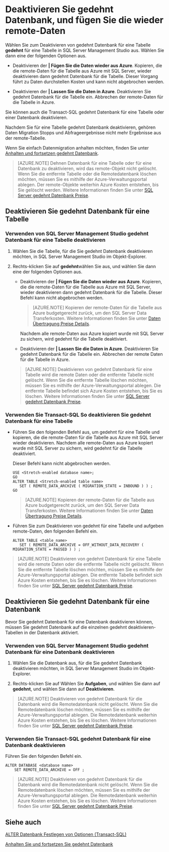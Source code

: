 <properties
    pageTitle="Dehnen Datenbank deaktivieren, und fügen Sie die wieder remote Daten | Microsoft Azure"
    description="Informationen Sie zum Deaktivieren von gedehnt Datenbank für eine Tabelle und optional fügen Sie wieder remote-Daten."
    services="sql-server-stretch-database"
    documentationCenter=""
    authors="douglaslMS"
    manager="jhubbard"
    editor=""/>

<tags
    ms.service="sql-server-stretch-database"
    ms.workload="data-management"
    ms.tgt_pltfrm="na"
    ms.devlang="na"
    ms.topic="article"
    ms.date="08/05/2016"
    ms.author="douglasl"/>

# <a name="disable-stretch-database-and-bring-back-remote-data"></a>Deaktivieren Sie gedehnt Datenbank, und fügen Sie die wieder remote-Daten

Wählen Sie zum Deaktivieren von gedehnt Datenbank für eine Tabelle **gedehnt** für eine Tabelle in SQL Server Management Studio aus. Wählen Sie dann eine der folgenden Optionen aus.

-   Deaktivieren der **| Fügen Sie die Daten wieder aus Azure**. Kopieren, die die remote-Daten für die Tabelle aus Azure mit SQL Server, wieder deaktivieren dann gedehnt Datenbank für die Tabelle. Dieser Vorgang führt zu Daten durchstellen Kosten und kann nicht abgebrochen werden.

-   Deaktivieren der **| Lassen Sie die Daten in Azure**. Deaktivieren Sie gedehnt Datenbank für die Tabelle ein.  Abbrechen der remote-Daten für die Tabelle in Azure.

Sie können auch die Transact\-SQL gedehnt Datenbank für eine Tabelle oder einer Datenbank deaktivieren.

Nachdem Sie für eine Tabelle gedehnt Datenbank deaktivieren, gehören Daten Migration Stopps und Abfrageergebnisse nicht mehr Ergebnisse aus der remote-Tabelle.

Wenn Sie einfach Datenmigration anhalten möchten, finden Sie unter [Anhalten und fortsetzen gedehnt Datenbank](sql-server-stretch-database-pause.md).

>   [AZURE.NOTE] Dehnen Datenbank für eine Tabelle oder für eine Datenbank zu deaktivieren, wird das remote-Objekt nicht gelöscht. Wenn Sie die entfernte Tabelle oder die Remotedatenbank löschen möchten, müssen Sie es mithilfe der Azure-Verwaltungsportal ablegen. Der remote-Objekte weiterhin Azure Kosten entstehen, bis Sie gelöscht werden. Weitere Informationen finden Sie unter [SQL Server gedehnt Datenbank Preise](https://azure.microsoft.com/pricing/details/sql-server-stretch-database/).

## <a name="disable-stretch-database-for-a-table"></a>Deaktivieren Sie gedehnt Datenbank für eine Tabelle

### <a name="use-sql-server-management-studio-to-disable-stretch-database-for-a-table"></a>Verwenden von SQL Server Management Studio gedehnt Datenbank für eine Tabelle deaktivieren

1.  Wählen Sie die Tabelle, für die Sie gedehnt Datenbank deaktivieren möchten, in SQL Server Management Studio im Objekt-Explorer.

2.  Rechts\-klicken Sie auf **gedehnt**wählen Sie aus, und wählen Sie dann eine der folgenden Optionen aus.

    -   Deaktivieren der **| Fügen Sie die Daten wieder aus Azure**. Kopieren, die die remote-Daten für die Tabelle aus Azure mit SQL Server, wieder deaktivieren dann gedehnt Datenbank für die Tabelle. Dieser Befehl kann nicht abgebrochen werden.

        >   [AZURE.NOTE] Kopieren der remote-Daten für die Tabelle aus Azure budgetgerecht zurück, um den SQL Server Data Transferkosten. Weitere Informationen finden Sie unter [Daten Übertragung Preise Details](https://azure.microsoft.com/pricing/details/data-transfers/).

        Nachdem alle remote-Daten aus Azure kopiert wurde mit SQL Server zu sichern, wird gedehnt für die Tabelle deaktiviert.

    -   Deaktivieren der **| Lassen Sie die Daten in Azure**. Deaktivieren Sie gedehnt Datenbank für die Tabelle ein.  Abbrechen der remote Daten für die Tabelle in Azure.

    >   [AZURE.NOTE] Deaktivieren von gedehnt Datenbank für eine Tabelle wird die remote Daten oder die entfernte Tabelle nicht gelöscht. Wenn Sie die entfernte Tabelle löschen möchten, müssen Sie es mithilfe der Azure-Verwaltungsportal ablegen. Die entfernte Tabelle befindet sich Azure Kosten entstehen, bis Sie es löschen. Weitere Informationen finden Sie unter [SQL Server gedehnt Datenbank Preise](https://azure.microsoft.com/pricing/details/sql-server-stretch-database/).

### <a name="use-transact-sql-to-disable-stretch-database-for-a-table"></a>Verwenden Sie Transact\-SQL So deaktivieren Sie gedehnt Datenbank für eine Tabelle

-   Führen Sie den folgenden Befehl aus, um gedehnt für eine Tabelle und kopieren, die die remote-Daten für die Tabelle aus Azure mit SQL Server wieder deaktivieren. Nachdem alle remote-Daten aus Azure kopiert wurde mit SQL Server zu sichern, wird gedehnt für die Tabelle deaktiviert.

    Dieser Befehl kann nicht abgebrochen werden.

    ```tsql
    USE <Stretch-enabled database name>;
    GO
    ALTER TABLE <Stretch-enabled table name>  
       SET ( REMOTE_DATA_ARCHIVE ( MIGRATION_STATE = INBOUND ) ) ;
    GO
    ```
    >   [AZURE.NOTE] Kopieren der remote-Daten für die Tabelle aus Azure budgetgerecht zurück, um den SQL Server Data Transferkosten. Weitere Informationen finden Sie unter [Daten Übertragung Preise Details](https://azure.microsoft.com/pricing/details/data-transfers/).

-   Führen Sie zum Deaktivieren von gedehnt für eine Tabelle und aufgeben remote-Daten, den folgenden Befehl ein.

    ```tsql
    ALTER TABLE <table_name>
       SET ( REMOTE_DATA_ARCHIVE = OFF_WITHOUT_DATA_RECOVERY ( MIGRATION_STATE = PAUSED ) ) ;
    ```

>   [AZURE.NOTE] Deaktivieren von gedehnt Datenbank für eine Tabelle wird die remote Daten oder die entfernte Tabelle nicht gelöscht. Wenn Sie die entfernte Tabelle löschen möchten, müssen Sie es mithilfe der Azure-Verwaltungsportal ablegen. Die entfernte Tabelle befindet sich Azure Kosten entstehen, bis Sie es löschen. Weitere Informationen finden Sie unter [SQL Server gedehnt Datenbank Preise](https://azure.microsoft.com/pricing/details/sql-server-stretch-database/).

## <a name="disable-stretch-database-for-a-database"></a>Deaktivieren Sie gedehnt Datenbank für eine Datenbank
Bevor Sie gedehnt Datenbank für eine Datenbank deaktivieren können, müssen Sie gedehnt Datenbank auf die einzelnen gedehnt deaktivieren\-Tabellen in der Datenbank aktiviert.

### <a name="use-sql-server-management-studio-to-disable-stretch-database-for-a-database"></a>Verwenden von SQL Server Management Studio gedehnt Datenbank für eine Datenbank deaktivieren

1.  Wählen Sie die Datenbank aus, für die Sie gedehnt Datenbank deaktivieren möchten, in SQL Server Management Studio im Objekt-Explorer.

2.  Rechts\-klicken Sie auf Wählen Sie **Aufgaben**, und wählen Sie dann auf **gedehnt**, und wählen Sie dann auf **Deaktivieren**.

>   [AZURE.NOTE] Deaktivieren von gedehnt Datenbank für die Datenbank wird die Remotedatenbank nicht gelöscht. Wenn Sie die Remotedatenbank löschen möchten, müssen Sie es mithilfe der Azure-Verwaltungsportal ablegen. Die Remotedatenbank weiterhin Azure Kosten entstehen, bis Sie es löschen. Weitere Informationen finden Sie unter [SQL Server gedehnt Datenbank Preise](https://azure.microsoft.com/pricing/details/sql-server-stretch-database/).

### <a name="use-transact-sql-to-disable-stretch-database-for-a-database"></a>Verwenden Sie Transact\-SQL gedehnt Datenbank für eine Datenbank deaktivieren
Führen Sie den folgenden Befehl ein.

```tsql
ALTER DATABASE <database name>
    SET REMOTE_DATA_ARCHIVE = OFF ;
```

>   [AZURE.NOTE] Deaktivieren von gedehnt Datenbank für die Datenbank wird die Remotedatenbank nicht gelöscht. Wenn Sie die Remotedatenbank löschen möchten, müssen Sie es mithilfe der Azure-Verwaltungsportal ablegen. Die Remotedatenbank weiterhin Azure Kosten entstehen, bis Sie es löschen. Weitere Informationen finden Sie unter [SQL Server gedehnt Datenbank Preise](https://azure.microsoft.com/pricing/details/sql-server-stretch-database/).

## <a name="see-also"></a>Siehe auch

[ALTER Datenbank Festlegen von Optionen (Transact-SQL)](https://msdn.microsoft.com/library/bb522682.aspx)

[Anhalten Sie und fortsetzen Sie gedehnt Datenbank](sql-server-stretch-database-pause.md)
